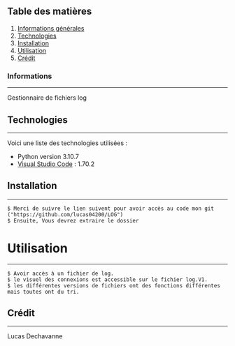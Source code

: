 ## Table des matières
1. [Informations générales](#informations)
2. [Technologies](#technologies)
3. [Installation](#installation)
4. [Utilisation](#utilisation)
5. [Crédit](#crédit)
### Informations
***
Gestionnaire de fichiers log 
## Technologies
***
Voici une liste des technologies utilisées :
* Python version 3.10.7
* [Visual Studio Code](https://code.visualstudio.com/) : 1.70.2
## Installation
*** 
```
$ Merci de suivre le lien suivent pour avoir accès au code mon git ("https://github.com/lucas04200/LOG")
$ Ensuite, Vous devrez extraire le dossier
```
# Utilisation
***
```
$ Avoir accès à un fichier de log.
$ le visuel des connexions est accessible sur le fichier log.V1.
$ les différentes versions de fichiers ont des fonctions différentes mais toutes ont du tri.
```

## Crédit 
***
Lucas Dechavanne 
 
